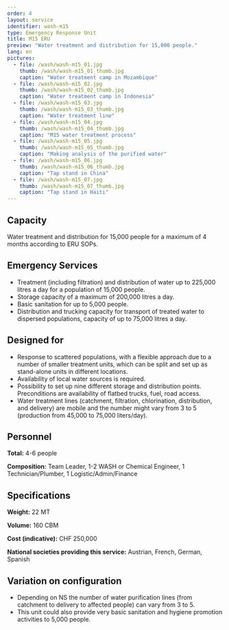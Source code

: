```yaml
---
order: 4
layout: service
identifier: wash-m15
type: Emergency Response Unit
title: M15 ERU
preview: "Water treatment and distribution for 15,000 people."
lang: en
pictures:
  - file: /wash/wash-m15_01.jpg
    thumb: /wash/wash-m15_01_thumb.jpg
    caption: "Water treatment camp in Mozambique"
  - file: /wash/wash-m15_02.jpg
    thumb: /wash/wash-m15_02_thumb.jpg
    caption: "Water treatment camp in Indonesia"
  - file: /wash/wash-m15_03.jpg
    thumb: /wash/wash-m15_03_thumb.jpg
    caption: "Water treatment line"
  - file: /wash/wash-m15_04.jpg
    thumb: /wash/wash-m15_04_thumb.jpg
    caption: "M15 water treatment process"
  - file: /wash/wash-m15_05.jpg
    thumb: /wash/wash-m15_05_thumb.jpg
    caption: "Making analysis of the purified water"
  - file: /wash/wash-m15_06.jpg
    thumb: /wash/wash-m15_06_thumb.jpg
    caption: "Tap stand in China"
  - file: /wash/wash-m15_07.jpg
    thumb: /wash/wash-m15_07_thumb.jpg
    caption: "Tap stand in Haiti"
---
```


## Capacity

Water treatment and distribution for 15,000 people for a maximum of 4 months according to ERU SOPs. 

## Emergency Services

- Treatment (including filtration) and distribution of water up to 225,000 litres a day for a population of 15,000 people.
- Storage capacity of a maximum of 200,000 litres a day.
- Basic sanitation for up to 5,000 people.
- Distribution and trucking capacity for transport of treated water to dispersed populations, capacity of up to 75,000 litres a day.

## Designed for

- Response to scattered populations, with a flexible approach due to a number of smaller treatment units, which can be split and set up as stand-alone units in different locations.
- Availability of local water sources is required.
- Possibility to set up nine different storage and distribution points. Preconditions are availability of flatbed trucks, fuel, road access.
- Water treatment lines (catchment, filtration, chlorination, distribution, and delivery) are mobile and the number might vary from 3 to 5 (production from 45,000 to 75,000 liters/day).

## Personnel

**Total:** 4-6 people

**Composition:** Team Leader, 1-2 WASH or Chemical Engineer, 1 Technician/Plumber, 1 Logistic/Admin/Finance

## Specifications

**Weight:** 22 MT

**Volume:** 160 CBM

**Cost (indicative):** CHF 250,000

**National societies providing this service:** Austrian, French, German, Spanish

## Variation on configuration

- Depending on NS the number of water purification lines (from catchment to delivery to affected people) can vary from 3 to 5.
- This unit could also provide very basic sanitation and hygiene promotion activities to 5,000 people.

